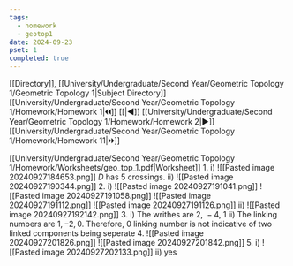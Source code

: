 ```yaml
---
tags:
  - homework
  - geotop1
date: 2024-09-23
pset: 1
completed: true
---
```

[[Directory]], [[University/Undergraduate/Second Year/Geometric Topology 1/Geometric Topology 1|Subject Directory]]
[[University/Undergraduate/Second Year/Geometric Topology 1/Homework/Homework 1|🞀🞀]] [[|◀]] [[University/Undergraduate/Second Year/Geometric Topology 1/Homework/Homework 2|▶]] [[University/Undergraduate/Second Year/Geometric Topology 1/Homework/Homework 11|🞂🞂]]

[[University/Undergraduate/Second Year/Geometric Topology 1/Homework/Worksheets/geo_top_1.pdf|Worksheet]]
1. 
i)
![[Pasted image 20240927184653.png]]
${} D {}$ has $5 {}$ crossings.
ii)
![[Pasted image 20240927190344.png]]
2. 
i)
![[Pasted image 20240927191041.png]]
![[Pasted image 20240927191058.png]]
![[Pasted image 20240927191112.png]]
![[Pasted image 20240927191126.png]]
ii)
![[Pasted image 20240927192142.png]]
3. 
i)
The writhes are $2 {}$, ${} -4 {}$, ${} 1 {}$
ii)
The linking numbers are ${} 1, -2, 0 {}$. Therefore, $0 {}$ linking number is not indicative of two linked components being seperate
4. 
![[Pasted image 20240927201826.png]]
![[Pasted image 20240927201842.png]]
5. 
i)
![[Pasted image 20240927202133.png]]
ii)
yes